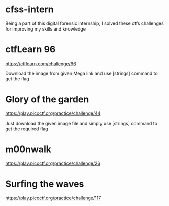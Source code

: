 # cfss-intern
Being a part of this digital forensic internship, I solved these ctfs challenges for improving my skills and knowledge

# ctfLearn 96
https://ctflearn.com/challenge/96

Download the image from given Mega link and use [strings] command to get the flag


# Glory of the garden
https://play.picoctf.org/practice/challenge/44

Just download the given image file and simply use [strings] command to get the required flag

# m00nwalk
https://play.picoctf.org/practice/challenge/26

# Surfing the waves
https://play.picoctf.org/practice/challenge/117
